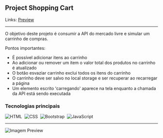 ## Project Shopping Cart

Links: <a href="https://guyddogl.github.io/trybe-project-shopping-cart/">Preview</a>
<hr/>

O objetivo deste projeto é consumir a API do mercado livre e simular um carrinho de compras.

Pontos importantes:
- É possível adicionar itens ao carrinho
- Ao adicionar ou remover um item o valor total dos produtos no carrinho é atualizado
- O botão esvaziar carrinho exclui todos os itens do carrinho
- O carrinho deve ser salvo no local storage e ser recuperar ao recarregar a página
- Um elemento escrito 'carregando' aparece na tela enquanto a chamada da API está sendo executada

### Tecnologias principais
![HTML](https://img.shields.io/badge/-HTML-1b374b?style=for-the-badge&logo=HTML5)&nbsp;
![CSS](https://img.shields.io/badge/-CSS-1b374b?style=for-the-badge&logo=CSS3&logoColor=1572B6)&nbsp;
![Bootstrap](https://img.shields.io/badge/-Bootstrap-1b374b?style=for-the-badge&logo=Bootstrap)&nbsp;
![JavaScript](https://img.shields.io/badge/-JavaScript-1b374b?style=for-the-badge&logo=javascript)&nbsp;
<hr/>

<img src="https://guyddogl.github.io/trybe-project-shopping-cart/images/shopping-cart.gif" alt="Imagem Preview" />

